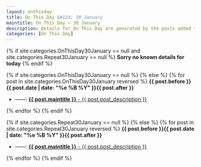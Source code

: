 ```yaml
---
layout: onthisday
title: On This Day &#124; 30 January
maintitle: On This Day — 30 January
description: Details for On This Day are genarated by the posts added to the website so the content is subject to changes/updates over time.
categories: [On This Day]
---
```


{% if site.categories.OnThisDay30January == null and site.categories.Repeat30January == null %}
<strong>Sorry no known details for today</strong>
{% endif %}

{% if site.categories.OnThisDay30January == null %}
{% else %}
{% for post in site.categories.OnThisDay30January reversed %}
<strong>{{ post.before }}{{ post.date | date: "%e %B %Y" }}{{ post.after }}</strong>
<ul>
<li> ——: <a href="{{ post.url }}"><strong>{{ post.maintitle }}</strong> - {{ post.post_description }}</a></li>
</ul>
{% endfor %}
{% endif %}

{% if site.categories.Repeat30January == null %}
{% else %}
{% for post in site.categories.Repeat30January reversed %}
<strong>{{ post.before }}{{ post.date | date: "%e %B %Y" }}{{ post.after }}</strong>
<ul>
<li> ——: <a href="{{ post.url }}"><strong>{{ post.maintitle }}</strong> - {{ post.post_description }}</a></li>
</ul>
{% endfor %}
{% endif %}
